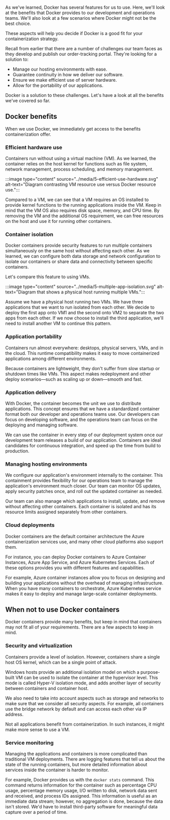 As we've learned, Docker has several features for us to use. Here, we'll look at the benefits that Docker provides to our development and operations teams. We'll also look at a few scenarios where Docker might not be the best choice.

These aspects will help you decide if Docker is a good fit for your containerization strategy.

Recall from earlier that there are a number of challenges our team faces as they develop and publish our order-tracking portal. They're looking for a solution to:

- Manage our hosting environments with ease.
- Guarantee continuity in how we deliver our software.
- Ensure we make efficient use of server hardware.
- Allow for the portability of our applications.

Docker is a solution to these challenges. Let's have a look at all the benefits we've covered so far.

## Docker benefits

When we use Docker, we immediately get access to the benefits containerization offer.

### Efficient hardware use

Containers run without using a virtual machine (VM). As we learned, the container relies on the host kernel for functions such as file system, network management, process scheduling, and memory management.

:::image type="content" source="../media/5-efficient-use-hardware.svg" alt-text="Diagram contrasting VM resource use versus Docker resource use.":::

Compared to a VM, we can see that a VM requires an OS installed to provide kernel functions to the running applications inside the VM. Keep in mind that the VM OS also requires disk space, memory, and CPU time. By removing the VM and the additional OS requirement, we can free resources on the host and use it for running other containers.

### Container isolation

Docker containers provide security features to run multiple containers simultaneously on the same host without affecting each other. As we learned, we can configure both data storage and network configuration to isolate our containers or share data and connectivity between specific containers.

Let's compare this feature to using VMs.

:::image type="content" source="../media/5-multiple-app-isolation.svg" alt-text="Diagram that shows a physical host running multiple VMs.":::

Assume we have a physical host running two VMs. We have three applications that we want to run isolated from each other. We decide to deploy the first app onto VM1 and the second onto VM2 to separate the two apps from each other. If we now choose to install the third application, we'll need to install another VM to continue this pattern.

### Application portability

Containers run almost everywhere: desktops, physical servers, VMs, and in the cloud. This runtime compatibility makes it easy to move containerized applications among different environments.

Because containers are lightweight, they don't suffer from slow startup or shutdown times like VMs. This aspect makes redeployment and other deploy scenarios—such as scaling up or down—smooth and fast.

### Application delivery

With Docker, the container becomes the unit we use to distribute applications. This concept ensures that we have a standardized container format both our developer and operations teams use. Our developers can focus on developing software, and the operations team can focus on the deploying and managing software.

We can use the container in every step of our deployment system once our development team releases a build of our application. Containers are ideal candidates for continuous integration, and speed up the time from build to production.

### Managing hosting environments

We configure our application's environment internally to the container. This containment provides flexibility for our operations team to manage the application's environment much closer. Our team can monitor OS updates, apply security patches once, and roll out the updated container as needed.

Our team can also manage which applications to install, update, and remove without affecting other containers. Each container is isolated and has its resource limits assigned separately from other containers.

### Cloud deployments

Docker containers are the default container architecture the Azure containerization services use, and many other cloud platforms also support them.

For instance, you can deploy Docker containers to Azure Container Instances, Azure App Service, and Azure Kubernetes Services. Each of these options provides you with different features and capabilities.

For example, Azure container instances allow you to focus on designing and building your applications without the overhead of managing infrastructure. When you have many containers to orchestrate, Azure Kubernetes service makes it easy to deploy and manage large-scale container deployments.

## When not to use Docker containers

Docker containers provide many benefits, but keep in mind that containers may not fit all of your requirements. There are a few aspects to keep in mind.

### Security and virtualization

Containers provide a level of isolation. However, containers share a single host OS kernel, which can be a single point of attack.

Windows hosts provide an additional isolation model on which a purpose-built VM can be used to isolate the container at the hypervisor level. This mode is called Hyper-V isolation mode, and adds another layer of security between containers and container host.

We also need to take into account aspects such as storage and networks to make sure that we consider all security aspects. For example, all containers use the bridge network by default and can access each other via IP address.

Not all applications benefit from containerization. In such instances, it might make more sense to use a VM.

### Service monitoring

Managing the applications and containers is more complicated than traditional VM deployments. There are logging features that tell us about the state of the running containers, but more detailed information about services inside the container is harder to monitor.

For example, Docker provides us with the `docker stats` command. This command returns information for the container such as percentage CPU usage, percentage memory usage, I/O written to disk, network data sent and received, and process IDs assigned. This information is useful as an immediate data stream; however, no aggregation is done, because the data isn't stored. We'd have to install third-party software for meaningful data capture over a period of time.
